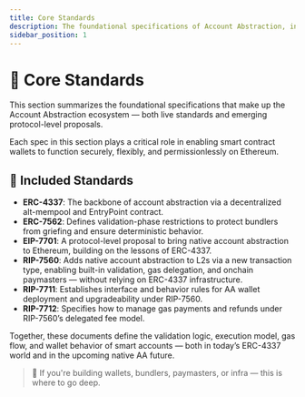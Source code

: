 ```yaml
---
title: Core Standards
description: The foundational specifications of Account Abstraction, including ERC-4337, validation rules, and protocol-level proposals like RIP-7560.
sidebar_position: 1
---
```


# 🌿 Core Standards

This section summarizes the foundational specifications that make up the Account Abstraction ecosystem — both live standards and emerging protocol-level proposals.

Each spec in this section plays a critical role in enabling smart contract wallets to function securely, flexibly, and permissionlessly on Ethereum.

## 📄 Included Standards

- **ERC-4337**: The backbone of account abstraction via a decentralized alt-mempool and EntryPoint contract.
- **ERC-7562**: Defines validation-phase restrictions to protect bundlers from griefing and ensure deterministic behavior.
- **EIP-7701**: A protocol-level proposal to bring native account abstraction to Ethereum, building on the lessons of ERC-4337.
- **RIP-7560**: Adds native account abstraction to L2s via a new transaction type, enabling built-in validation, gas delegation, and onchain paymasters — without relying on ERC-4337 infrastructure.
- **RIP-7711**: Establishes interface and behavior rules for AA wallet deployment and upgradeability under RIP-7560.
- **RIP-7712**: Specifies how to manage gas payments and refunds under RIP-7560’s delegated fee model.



Together, these documents define the validation logic, execution model, gas flow, and wallet behavior of smart accounts — both in today’s ERC-4337 world and in the upcoming native AA future.

> 🧠 If you're building wallets, bundlers, paymasters, or infra — this is where to go deep.

